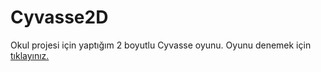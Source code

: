 # Cyvasse2D
Okul projesi için yaptığım 2 boyutlu Cyvasse oyunu.
Oyunu denemek için [tıklayınız.](https://pages.github.com/)
